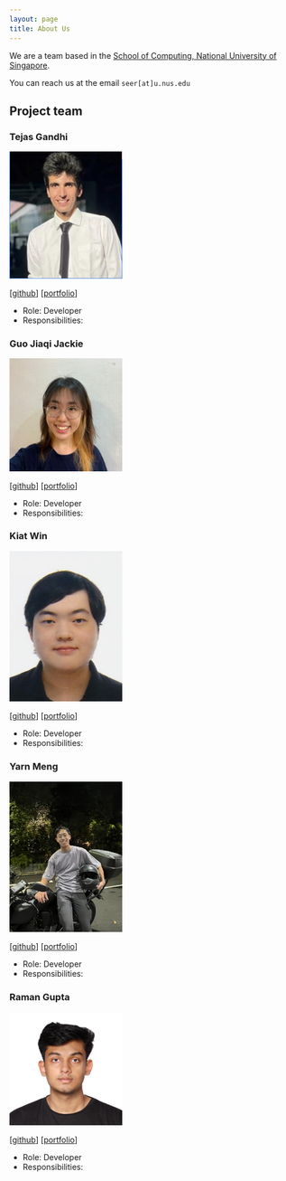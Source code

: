 ```yaml
---
layout: page
title: About Us
---
```


We are a team based in the [School of Computing, National University of Singapore](http://www.comp.nus.edu.sg).

You can reach us at the email `seer[at]u.nus.edu`

## Project team

### Tejas Gandhi

<img src="images/newway1814.png" width="200px">

[[github](http://github.com/newway1814)]
[[portfolio](team/newway1814.md)]

* Role: Developer
* Responsibilities:

### Guo Jiaqi Jackie

<img src="images/guojiaqijackie.png" width="200px">

[[github](http://github.com/guojiaqijackie)] [[portfolio](team/guojiaqijackie.md)]

* Role: Developer
* Responsibilities: 

### Kiat Win

<img src="images/kiatkat.png" width="200px">

[[github](http://github.com/kiatkat)]
[[portfolio](team/kiatkat.md)]

* Role: Developer
* Responsibilities: 

### Yarn Meng

<img src="images/yarnmengnus.png" width="200px">

[[github](http://github.com/yarnmengnus)]
[[portfolio](team/yarnmengnus.md)]

* Role: Developer
* Responsibilities: 

### Raman Gupta

<img src="images/eyelessrhyme7.png" width="200px">

[[github](http://github.com/eyelessrhyme7)]
[[portfolio](team/newway1814.md)]

* Role: Developer
* Responsibilities:

